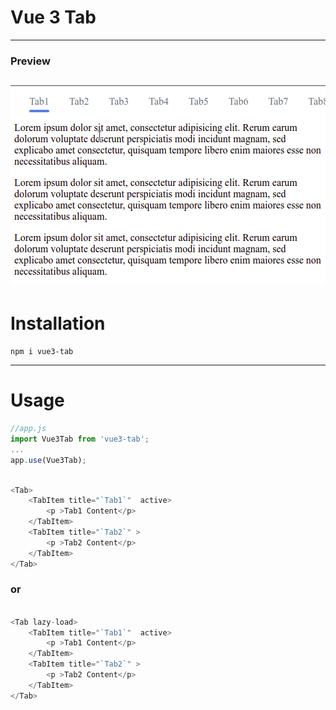 # Vue 3 Tab

------------

###    Preview
[![Preview](https://github.com/mohammad128/vue3-tab/raw/main/demo.gif "Preview")](https://github.com/mohammad128/vue3-tab "Preview")
------------
# Installation
    npm i vue3-tab

------------

# Usage
```javascript
//app.js
import Vue3Tab from 'vue3-tab';
...
app.use(Vue3Tab);
```
```javascript

<Tab>
	<TabItem title="`Tab1`"  active>
		<p >Tab1 Content</p>
	</TabItem> 
	<TabItem title="`Tab2`" >
		<p >Tab2 Content</p>
	</TabItem> 
</Tab>
```
### or 

```javascript

<Tab lazy-load>
	<TabItem title="`Tab1`"  active>
		<p >Tab1 Content</p>
	</TabItem> 
	<TabItem title="`Tab2`" >
		<p >Tab2 Content</p>
	</TabItem> 
</Tab>
```